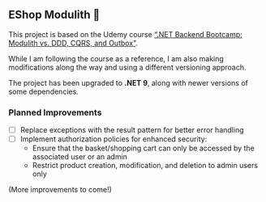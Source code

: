 ## EShop Modulith :shopping_cart:

This project is based on the Udemy course [“.NET Backend Bootcamp: Modulith vs. DDD, CQRS, and Outbox”](https://www.udemy.com/course/net-backend-bootcamp-modulith-vsa-ddd-cqrs-and-outbox/). 

While I am following the course as a reference, I am also making modifications along the way and using a different versioning approach.

The project has been upgraded to **.NET 9**, along with newer versions of some dependencies.

### Planned Improvements
- [ ] Replace exceptions with the result pattern for better error handling
- [ ] Implement authorization policies for enhanced security:
  - Ensure that the basket/shopping cart can only be accessed by the associated user or an admin
  - Restrict product creation, modification, and deletion to admin users only

(More improvements to come!)
